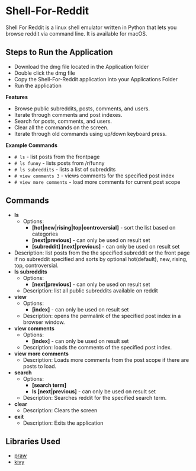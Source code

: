 # Shell-For-Reddit

Shell For Reddit is a linux shell emulator written in Python that lets you browse reddit via command line.
It is available for macOS.

## Steps to Run the Application
* Download the dmg file located in the Application folder
* Double click the dmg file
* Copy the Shell-For-Reddit application into your Applications Folder
* Run the application

**Features**

* Browse public subreddits, posts, comments, and users.
* Iterate through comments and post indexes.
* Search for posts, comments, and users.
* Clear all the commands on the screen.
* Iterate through old commands using up/down keyboard press.

**Example Commands**

* `# ls` - list posts from the frontpage
* `# ls funny` - lists posts from /r/funny
* `# ls subreddits` - lists a list of subreddits
* `# view comments 3` - views comments for the specified post index
* `# view more comments` - load more comments for current post scope

## Commands

* **ls**
  * Options:
    * **[hot|new|rising|top|controversial]** - sort the list based on categories
    * **[next|previous]** - can only be used on result set
    * **[subreddit] [next|previous]** - can only be used on result set
 * Description: list posts from the the specified subreddit or the front page if no subreddit specified and sorts by optional hot(default), new, rising, top, controversial.
* **ls subreddits**
  * Options:
    * **[next|previous]** - can only be used on result set
  * Description: list all public subreddits available on reddit
* **view**
  * Options:
    * **[index]** - can only be used on result set
  * Description: opens the permalink of the specified post index in a browser window.
* **view comments**
  * Options:
    * **[index]** - can only be used on result set
  * Description: loads the comments of the specified post index.
* **view more comments**
  * Description: Loads more comments from the post scope if there are posts to load.
* **search**
  * Options:
    * **[search term]**
    * **ls [next|previous]** - can only be used on result set
  * Description: Searches reddit for the specified search term.
* **clear**
  * Description: Clears the screen
* **exit**
  * Description: Exits the application

## Libraries Used

- [praw](https://github.com/praw-dev/praw)
- [kivy](https://github.com/kivy/kivy)
